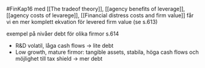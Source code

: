 #FinKap16
med [[The tradeof theory]], [[agency benefits of leverage]], [[agency costs of levarege]], [[Financial distress costs and firm value]] får vi en mer komplett ekvation för levered firm value (se s.613)

exempel på nivåer debt för olika firmor s.614
- R&D volatil, låga cash flows -> lite debt
- Low growth, mature firmor: tangible assets, stabila, höga cash flows och möjlighet till tax shield -> mer debt